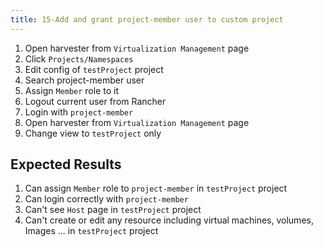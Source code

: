 ```yaml
---
title: 15-Add and grant project-member user to custom project
---
```


1. Open harvester from `Virtualization Management` page
2. Click `Projects/Namespaces`
3. Edit config of `testProject` project
4. Search project-member user
5. Assign `Member` role to it
6. Logout current user from Rancher 
7. Login with `project-member`
8. Open harvester from `Virtualization Management` page
9. Change view to `testProject` only

## Expected Results
1. Can assign `Member` role to `project-member` in `testProject` project
2. Can login correctly with `project-member`
3. Can't see `Host` page in `testProject` project
4. Can't create or edit any resource including virtual machines, volumes, Images ... in `testProject` project